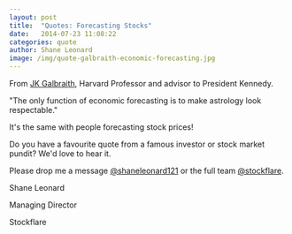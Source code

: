 ```yaml
---
layout: post
title:  "Quotes: Forecasting Stocks"
date:   2014-07-23 11:08:22
categories: quote
author: Shane Leonard
image: /img/quote-galbraith-economic-forecasting.jpg
---
```


From [JK Galbraith](http://en.wikipedia.org/wiki/John_Kenneth_Galbraith), Harvard Professor and advisor to President Kennedy.

"The only function of economic forecasting is to make astrology look respectable."

It's the same with people forecasting stock prices!

Do you have a favourite quote from a famous investor or stock market pundit? We'd love to hear it.

Please drop me a message [@shaneleonard121](https://twitter.com/shaneleonard121) or the full team [@stockflare](https://twitter.com/stockflare).

Shane Leonard

Managing Director

Stockflare